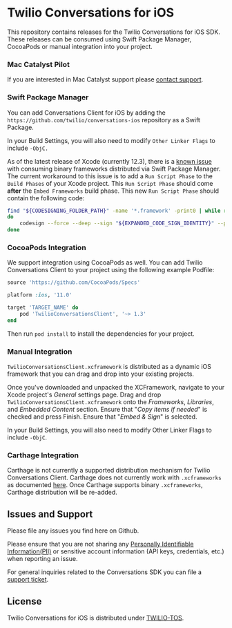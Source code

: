 # Twilio Conversations for iOS

This repository contains releases for the Twilio Conversations for iOS SDK. These releases can be consumed using Swift Package Manager, CocoaPods or manual integration into your project.

### Mac Catalyst Pilot

If you are interested in Mac Catalyst support please [contact support](https://support.twilio.com/hc/en-us/requests/new).

### Swift Package Manager

You can add Conversations Client for iOS by adding the `https://github.com/twilio/conversations-ios` repository as a Swift Package.

In your Build Settings, you will also need to modify `Other Linker Flags` to include `-ObjC.`

As of the latest release of Xcode (currently 12.3), there is a [known issue](https://bugs.swift.org/browse/SR-13343) with consuming binary frameworks distributed via Swift Package Manager. The current workaround to this issue is to add a `Run Script Phase` to the `Build Phases` of your Xcode project. This `Run Script Phase` should come **after** the `Embed Frameworks` build phase. This new `Run Script Phase` should contain the following code:

```sh
find "${CODESIGNING_FOLDER_PATH}" -name '*.framework' -print0 | while read -d $'\0' framework
do
    codesign --force --deep --sign "${EXPANDED_CODE_SIGN_IDENTITY}" --preserve-metadata=identifier,entitlements --timestamp=none "${framework}"
done

```


### CocoaPods Integration

We support integration using CocoaPods as well. You can add Twilio Conversations Client to your project using the following example Podfile:

```ruby
source 'https://github.com/CocoaPods/Specs'

platform :ios, '11.0'

target 'TARGET_NAME' do
    pod 'TwilioConversationsClient', '~> 1.3'
end
```

Then run `pod install` to install the dependencies for your project.


### Manual Integration

`TwilioConversationsClient.xcframework` is distributed as a dynamic iOS framework that you can drag and drop into your existing projects.

Once you've downloaded and unpacked the XCFramework, navigate to your Xcode project's _General_ settings page. Drag and drop `TwilioConversationsClient.xcframework` onto the _Frameworks_, _Libraries_, and _Embedded Content_ section. Ensure that "_Copy items if needed_" is checked and press Finish. Ensure that "_Embed & Sign_" is selected.

In your Build Settings, you will also need to modify Other Linker Flags to include `-ObjC`.


### Carthage Integration

Carthage is not currently a supported distribution mechanism for Twilio Conversations Client. Carthage does not currently work with `.xcframeworks` as documented [here](https://github.com/Carthage/Carthage/issues/2890). Once Carthage supports binary `.xcframeworks`, Carthage distribution will be re-added.


## Issues and Support

Please file any issues you find here on Github.

Please ensure that you are not sharing any [Personally Identifiable Information(PII)](https://www.twilio.com/docs/glossary/what-is-personally-identifiable-information-pii) or sensitive account information (API keys, credentials, etc.) when reporting an issue.

For general inquiries related to the Conversations SDK you can file a [support ticket](https://support.twilio.com/hc/en-us/requests/new).

## License

Twilio Conversations for iOS is distributed under [TWILIO-TOS](https://www.twilio.com/legal/tos).
